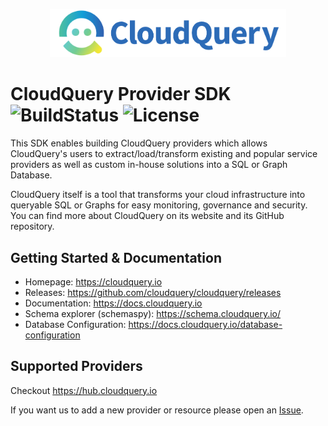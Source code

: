 <p align="center">
<a href="https://cloudquery.io">
<img alt="cloudquery logo" width=75% src="https://github.com/cloudquery/cloudquery/raw/main/docs/images/logo.png" />
</a>
</p>


CloudQuery Provider SDK ![BuildStatus](https://img.shields.io/github/workflow/status/cloudquery/cq-provider-sdk/UnitTest?style=flat-square) ![License](https://img.shields.io/github/license/cloudquery/cloudquery?style=flat-square)
=======================

This SDK enables building CloudQuery providers which allows CloudQuery's users to extract/load/transform existing and popular service providers as well as custom in-house solutions into a SQL or Graph Database.

CloudQuery itself is a tool that transforms your cloud infrastructure into queryable SQL or Graphs for easy monitoring, governance and security. You can find more about CloudQuery on its website and its GitHub repository.


## Getting Started & Documentation

* Homepage: https://cloudquery.io
* Releases: https://github.com/cloudquery/cloudquery/releases
* Documentation: https://docs.cloudquery.io
* Schema explorer (schemaspy): https://schema.cloudquery.io/
* Database Configuration: https://docs.cloudquery.io/database-configuration

## Supported Providers

Checkout https://hub.cloudquery.io

If you want us to add a new provider or resource please open an [Issue](https://github.com/cloudquery/cloudquery/issues).
